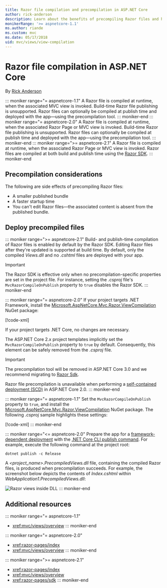 ```yaml
---
title: Razor file compilation and precompilation in ASP.NET Core
author: rick-anderson
description: Learn about the benefits of precompiling Razor files and how to accomplish Razor file precompilation in an ASP.NET Core app.
monikerRange: '>= aspnetcore-1.1'
ms.author: riande
ms.custom: mvc
ms.date: 05/17/2018
uid: mvc/views/view-compilation
---
```

# Razor file compilation in ASP.NET Core

By [Rick Anderson](https://twitter.com/RickAndMSFT)

::: moniker range="= aspnetcore-1.1"
A Razor file is compiled at runtime, when the associated MVC view is invoked. Build-time Razor file publishing is unsupported. Razor files can optionally be compiled at publish time and deployed with the app&mdash;using the precompilation tool.
::: moniker-end
::: moniker range="= aspnetcore-2.0"
A Razor file is compiled at runtime, when the associated Razor Page or MVC view is invoked. Build-time Razor file publishing is unsupported. Razor files can optionally be compiled at publish time and deployed with the app&mdash;using the precompilation tool.
::: moniker-end
::: moniker range=">= aspnetcore-2.1"
A Razor file is compiled at runtime, when the associated Razor Page or MVC view is invoked. Razor files are compiled at both build and publish time using the [Razor SDK](xref:razor-pages/sdk).
::: moniker-end

## Precompilation considerations

The following are side effects of precompiling Razor files:

* A smaller published bundle
* A faster startup time
* You can't edit Razor files&mdash;the associated content is absent from the published bundle.

## Deploy precompiled files

::: moniker range=">= aspnetcore-2.1"
Build- and publish-time compilation of Razor files is enabled by default by the Razor SDK. Editing Razor files after they're updated is supported at build time. By default, only the compiled *Views.dll* and no *.cshtml* files are deployed with your app.

> [!IMPORTANT]
> The Razor SDK is effective only when no precompilation-specific properties are set in the project file. For instance, setting the *.csproj* file's `MvcRazorCompileOnPublish` property to `true` disables the Razor SDK.
::: moniker-end

::: moniker range="= aspnetcore-2.0"
If your project targets .NET Framework, install the [Microsoft.AspNetCore.Mvc.Razor.ViewCompilation](https://www.nuget.org/packages/Microsoft.AspNetCore.Mvc.Razor.ViewCompilation/) NuGet package:

[!code-xml[](view-compilation/sample/DotNetFrameworkProject.csproj?name=snippet_ViewCompilationPackage)]

If your project targets .NET Core, no changes are necessary.

The ASP.NET Core 2.x project templates implicitly set the `MvcRazorCompileOnPublish` property to `true` by default. Consequently, this element can be safely removed from the *.csproj* file.

> [!IMPORTANT]
> The precompilation tool will be removed in ASP.NET Core 3.0 and we recommend migrating to [Razor Sdk](xref:razor-pages/sdk).
>
> Razor file precompilation is unavailable when performing a [self-contained deployment (SCD)](/dotnet/core/deploying/#self-contained-deployments-scd) in ASP.NET Core 2.0.
::: moniker-end

::: moniker range="= aspnetcore-1.1"
Set the `MvcRazorCompileOnPublish` property to `true`, and install the [Microsoft.AspNetCore.Mvc.Razor.ViewCompilation](https://www.nuget.org/packages/Microsoft.AspNetCore.Mvc.Razor.ViewCompilation/) NuGet package. The following *.csproj* sample highlights these settings:

[!code-xml[](view-compilation/sample/MvcRazorCompileOnPublish.csproj?highlight=4,10)]
::: moniker-end

::: moniker range="<= aspnetcore-2.0"
Prepare the app for a [framework-dependent deployment](/dotnet/core/deploying/#framework-dependent-deployments-fdd) with the [.NET Core CLI publish command](/dotnet/core/tools/dotnet-publish). For example, execute the following command at the project root:

```console
dotnet publish -c Release
```

A *<project_name>.PrecompiledViews.dll* file, containing the compiled Razor files, is produced when precompilation succeeds. For example, the screenshot below depicts the contents of *Index.cshtml* within *WebApplication1.PrecompiledViews.dll*:

![Razor views inside DLL](view-compilation/_static/razor-views-in-dll.png)
::: moniker-end

## Additional resources

::: moniker range="= aspnetcore-1.1"
* <xref:mvc/views/overview>
::: moniker-end

::: moniker range="= aspnetcore-2.0"
* <xref:razor-pages/index>
* <xref:mvc/views/overview>
::: moniker-end

::: moniker range=">= aspnetcore-2.1"
* <xref:razor-pages/index>
* <xref:mvc/views/overview>
* <xref:razor-pages/sdk>
::: moniker-end
